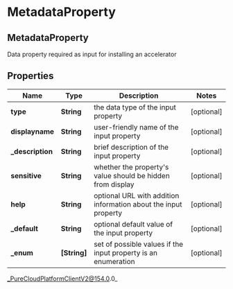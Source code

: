 # MetadataProperty

## MetadataProperty
Data property required as input for installing an accelerator

## Properties

|Name | Type | Description | Notes|
|------------ | ------------- | ------------- | -------------|
| **type** | **String** | the data type of the input property | [optional] |
| **displayname** | **String** | user-friendly name of the input property | [optional] |
| **_description** | **String** | brief description of the input property | [optional] |
| **sensitive** | **String** | whether the property&#39;s value should be hidden from display | [optional] |
| **help** | **String** | optional URL with addition information about the input property | [optional] |
| **_default** | **String** | optional default value of the input property | [optional] |
| **_enum** | **[String]** | set of possible values if the input property is an enumeration | [optional] |



_PureCloudPlatformClientV2@154.0.0_
